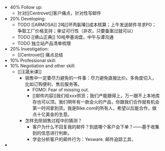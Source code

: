 - 40% Follow up:
	- 针对[[Centrovet]]客户痛点，针对性写邮件
- 20% Developing:
	- TODO [[ARMOSA]] 2吨[[环丙氨嗪]]成本核算；上午发送邮件寻求PO；争取工厂价格支持；单证可行性（非农，只要备案过就可以）
	- TODO [[佛山正典]] 10吨甲基询盘，中午与谭沟通
	- TODO 独立站产品清单梳理
- 20% Investigation:
	- [[Centrovet]] 痛点总结
- 10% Professional skill:
- 10% Negotiation and other skill:
	- [[汪晟米课]]
		- 销售中一定要尽力避免的一件事：尽力避免直接比价。多角度切入，比如订购便利、售后服务等。
			- FOMO: Fear of missing out.
			- [[邮件内容]]我们给xxx供货；我们产能跟得上，万一跟不上本地库存也可以顶。我们明年有一款会火的产品，你跟我们合作就有机会第一时间拿到货。我是Bike.com的所有人，希望以后能合作，做点十亿美金的生意。
		- 怎样去除销售过程中的猜测？
			- 客户为什么不回复我的邮件？到底哪个客户会下单？——基于收集到的信息进行判断。
			- 学会分析客户的邮件行为：Yesware. 邮件追踪工具，
-